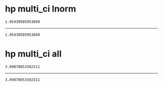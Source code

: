 # hp multi_ci lnorm

    1.95430585953849

---

    1.95430585953849

# hp multi_ci all

    3.89878051502311

---

    3.89878051502311

